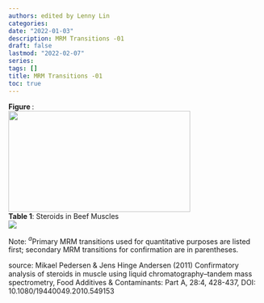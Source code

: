 ```yaml
---
authors: edited by Lenny Lin
categories: 
date: "2022-01-03"
description: MRM Transitions -01
draft: false
lastmod: "2022-02-07"
series: 
tags: []
title: MRM Transitions -01
toc: true
---
```


<figcaption><b>Figure </b>: </figcaption>
<img width ="360" height= "200" src = "/docs/images/"/>


<!--more-->


<figcaption><b>Table 1</b>: Steroids in Beef Muscles</figcaption>
<img  src = "/docs/images/Screenshot 2022-02-07 121619.png"/>


Note: $^a$Primary MRM transitions used for quantitative purposes are listed first; secondary MRM transitions for confirmation are in parentheses.

source: Mikael Pedersen & Jens Hinge Andersen (2011) Confirmatory analysis of steroids in muscle using
liquid chromatography–tandem mass spectrometry, Food Additives & Contaminants: Part A, 28:4, 428-437, DOI:
10.1080/19440049.2010.549153
